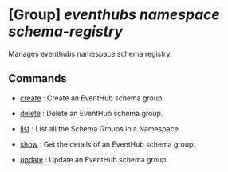 # [Group] _eventhubs namespace schema-registry_

Manages eventhubs namespace schema registry.

## Commands

- [create](/Commands/eventhubs/namespace/schema-registry/_create.md)
: Create an EventHub schema group.

- [delete](/Commands/eventhubs/namespace/schema-registry/_delete.md)
: Delete an EventHub schema group.

- [list](/Commands/eventhubs/namespace/schema-registry/_list.md)
: List all the Schema Groups in a Namespace.

- [show](/Commands/eventhubs/namespace/schema-registry/_show.md)
: Get the details of an EventHub schema group.

- [update](/Commands/eventhubs/namespace/schema-registry/_update.md)
: Update an EventHub schema group.
